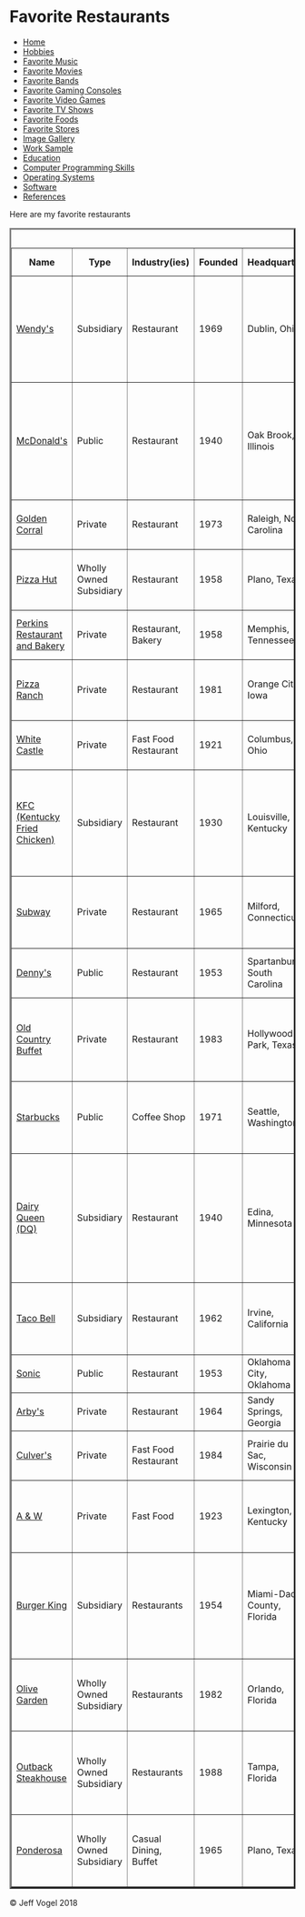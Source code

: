 <head>
    <link href="styles/Website About Me - main.md" rel="stylesheet"/>
  </head>
  <body onload="FavoriteRestaurantProcess()">
    <div class="header">
      <h1>Favorite Restaurants</h1>
    </div>
    <div class="nav">
      <ul>
        <li><a href="Website About Me - Main.md">Home</a></li>
        <li><a href="Website About Me - Hobbies.md">Hobbies</a></li>
        <li><a href="Website About Me - Favorite Music.md">Favorite Music</a></li>
        <li><a href="Website About Me - Favorite Movies.md">Favorite Movies</a></li>
        <li><a href="Website About Me - Favorite Bands.md">Favorite Bands</a></li>
        <li><a href="Website About Me - Favorite Gaming Consoles.md">Favorite Gaming Consoles</a></li>
        <li><a href="Website About Me - Favorite Video Games.md">Favorite Video Games</a></li>
        <li><a href="Website About Me - Favorite TV Shows.md">Favorite TV Shows</a></li>
        <li><a href="Website About Me - Favorite Foods.md">Favorite Foods</a></li>
        <li><a href="Website About Me - Favorite Stores.md">Favorite Stores</a></li>
        <li><a href="Website About Me - Image Gallery.md">Image Gallery</a></li>
        <li><a href="Website About Me - Work Samples.md">Work Sample</a></li>
        <li><a href="Website About Me - Education.md">Education</a></li>
        <li><a href="Website About Me - Computer Programming Skills.md">Computer Programming Skills</a></li>
        <li><a href="Website About Me - Operating Systems.md">Operating Systems</a></li>
        <li><a href="Website About Me - Software.md">Software</a></li>
	      <li><a href="Website About Me - References.md">References</a></li>
       </ul>
    </div>
    <div class="content">
      <p>Here are my favorite restaurants</p>
      <div id="myFavoriteRestaurantsDivElement">
        <table border = "3">
				<caption>Favorite Restaurants</caption>
					<tr>
						<th>Name</th>
						<th>Type</th>
						<th>Industry(ies)</th>
						<th>Founded</th>
						<th>Headquarters</th>
						<th>Genre(s)</th>
						<th>Product(s)</th>
						<th>Number of Location(s)</th>
						<th>Number of Employees</th>
						<th>Founder(s)</th>
						<th>Reference Number(s)</th>
					</tr>
					<tr>
						<td><a href="https://www.wendys.com/">Wendy's</a></td>
						<td>Subsidiary</td>
						<td>Restaurant</td>
						<td>1969</td>
						<td>Dublin, Ohio</td>
						<td>Fast Food</td>
						<td>Hamburgers, Chicken Sandwiches, Salads, French Fries, Breakfast Sandwiches, Frozen Dessert</td>
						<td>6,500+</td>
						<td>100+</td>
						<td>Dave Thomas</td>
						<td><a href="Website About Me - References.md">1</a></td>
					</tr>
					<tr>
						<td><a href="https://www.mcdonalds.com/">McDonald's</a></td>
						<td>Public</td>
						<td>Restaurant</td>
						<td>1940</td>
						<td>Oak Brook, Illinois</td>
						<td>Fast Food</td>
						<td>Hamburgers, Chicken, French Fries, Soft Drinks, Milkshakes, Salads, Desserts, Coffee, Breakfast, Wraps</td>
						<td>36,900</td>
						<td>375,000</td>
						<td>Richard McDonald, Maurice McDonald, Ray Kroc</td>
						<td><a href="Website About Me - References.md">2</a></td>
					</tr>
					<tr>
						<td><a href="http://www.goldencorral.com/">Golden Corral</a></td>
						<td>Private</td>
						<td>Restaurant</td>
						<td>1973</td>
						<td>Raleigh, North Carolina</td>
						<td>Buffet</td>
						<td>Food</td>
						<td>200</td>
						<td>9000</td>
						<td>James Maynard, William F. Carl</td>
						<td><a href="Website About Me - References.md">3</a></td>
					</tr>
					<tr>
						<td><a href="https://www.pizzahut.com/">Pizza Hut</a></td>
						<td>Wholly Owned Subsidiary</td>
						<td>Restaurant</td>
						<td>1958</td>
						<td>Plano, Texas</td>
						<td>Fast Food, Buffet</td>
						<td>Italian-American Cuisine, Pizza, Pasta, Buffalo Wings</td>
						<td>13,728</td>
						<td>100+</td>
						<td>Dan Carney, Frank Carney</td>
						<td><a href="Website About Me - References.md">4</a></td>
					</tr>
					<tr>
						<td><a href="http://www.perkinsrestaurants.com/">Perkins Restaurant and Bakery</a></td>
						<td>Private</td>
						<td>Restaurant, Bakery</td>
						<td>1958</td>
						<td>Memphis, Tennessee</td>
						<td>Dining, Bakery</td>
						<td>Food</td>
						<td>390</td>
						<td>25,000</td>
						<td>Matt Perkins, Ivan Perkins</td>
						<td><a href="Website About Me - References.md">5</a>, <a href="Website About Me - References.md">6</a></td>
					</tr>
					<tr>
						<td><a href="https://pizzaranch.com/">Pizza Ranch</a></td>
						<td>Private</td>
						<td>Restaurant</td>
						<td>1981</td>
						<td>Orange City, Iowa</td>
						<td>Buffet</td>
						<td>Pizza, Chicken</td>
						<td>204</td>
						<td>100+</td>
						<td>Adrie Groeneweg, Lawrence Vander Esch</td>
						<td><a href="Website About Me - References.md">7</a>, <a href="Website About Me - References.md">8</a></td>
					</tr>
					<tr>
						<td><a href="https://www.whitecastle.com/">White Castle</a></td>
						<td>Private</td>
						<td>Fast Food Restaurant</td>
						<td>1921</td>
						<td>Columbus, Ohio</td>
						<td>Fast Food</td>
						<td>Hamburgers, Chicken</td>
						<td>420</td>
						<td>100+</td>
						<td>Billy Ingram, Walter Anderson</td>
						<td><a href="Website About Me - References.md">9</a></td>
					</tr>
					<tr>
						<td><a href="https://www.kfc.com/">KFC (Kentucky Fried Chicken)</a></td>
						<td>Subsidiary</td>
						<td>Restaurant</td>
						<td>1930</td>
						<td>Louisville, Kentucky</td>
						<td>Fast Food, Buffet</td>
						<td>Fried Chicken, Chicken Sandwiches, Wraps, French Fries, Soft Drinks, Salads, Desserts, Breakfast</td>
						<td>19,952</td>
						<td>100+</td>
						<td>Harland Sanders</td>
						<td><a href="Website About Me - References.md">10</a></td>
					</tr>
					<tr>
						<td><a href="http://www.subway.com/en-us">Subway</a></td>
						<td>Private</td>
						<td>Restaurant</td>
						<td>1965</td>
						<td>Milford, Connecticut</td>
						<td>Fast Food</td>
						<td>Submarine Sandwiches, Pizzas (Located at Walmart), Salads</td>
						<td>44,834</td>
						<td>100+</td>
						<td>Fred DeLuca, Peter Buck</td>
						<td><a href="Website About Me - References.md">11</a></td>
					</tr>
					<tr>
						<td><a href="https://www.dennys.com/">Denny's</a></td>
						<td>Public</td>
						<td>Restaurant</td>
						<td>1953</td>
						<td>Spartanburg, South Carolina</td>
						<td>Family Dining</td>
						<td>Food</td>
						<td>1,700</td>
						<td>100+</td>
						<td>Harold Butler, Richard Jezak</td>
						<td><a href="Website About Me - References.md">12</a></td>
					</tr>
					<tr>
						<td><a href="http://www.oldcountrybuffet.com/">Old Country Buffet</a></td>
						<td>Private</td>
						<td>Restaurant</td>
						<td>1983</td>
						<td>Hollywood Park, Texas</td>
						<td>Buffet</td>
						<td>Buffet</td>
						<td>113</td>
						<td>100+</td>
						<td>Roe Halten, C. Dennis Scott, Dermot Rowland, Doron Jensen</td>
						<td><a href="Website About Me - References.md">13</a></td>
					</tr>
					<tr>
						<td><a href="http://www.starbucks.com/">Starbucks</a></td>
						<td>Public</td>
						<td>Coffee Shop</td>
						<td>1971</td>
						<td>Seattle, Washington</td>
						<td>Coffee Shop</td>
						<td>Coffee Beverages, Smoothies, Tea, Baked Goods, Sandwiches</td>
						<td>26,696</td>
						<td>238,000</td>
						<td>Jerry Baldwin, Zev Siegl, Gordon Bowker</td>
						<td><a href="Website About Me - References.md">14</a></td>
					</tr>
					<tr>
						<td><a href="https://www.dairyqueen.com/us-en/?localechange=1&">Dairy Queen (DQ)</a></td>
						<td>Subsidiary</td>
						<td>Restaurant</td>
						<td>1940</td>
						<td>Edina, Minnesota</td>
						<td>Fast Food</td>
						<td>Soft Serve, Fast Food, Ice Cream, Milkshakes, Sundaes, Hamburgers, Hot Dogs, Chicken, French Fries, Soft Drinks, Salads</td>
						<td>6,400</td>
						<td>100+</td>
						<td>John Fremont McCullough</td>
						<td><a href="Website About Me - References.md">15</a></td>
					</tr>
					<tr>
						<td><a href="https://www.tacobell.com/">Taco Bell</a></td>
						<td>Subsidiary</td>
						<td>Restaurant</td>
						<td>1962</td>
						<td>Irvine, California</td>
						<td>Fast Food</td>
						<td>Tacos, Burritos, Other Tex-Mex Cuisine-Related Fast Food</td>
						<td>7,000</td>
						<td>175,000+</td>
						<td>Glen Bell</td>
						<td><a href="Website About Me - References.html">16</a></td>
					</tr>
					<tr>
						<td><a href="https://www.sonicdrivein.com/">Sonic</a></td>
						<td>Public</td>
						<td>Restaurant</td>
						<td>1953</td>
						<td>Oklahoma City, Oklahoma</td>
						<td>Fast Food</td>
						<td>Fast Food</td>
						<td>3,557</td>
						<td>9,200</td>
						<td>Troy Smith</td>
						<td><a href="Website About Me - References.md">17</a></td>
					</tr>
					<tr>
						<td><a href="https://arbys.com/">Arby's</a></td>
						<td>Private</td>
						<td>Restaurant</td>
						<td>1964</td>
						<td>Sandy Springs, Georgia</td>
						<td>Fast Food</td>
						<td>Fast Food, Sandwiches, Salads, Sides</td>
						<td>3,342</td>
						<td>74,000</td>
						<td>Forrest Raffel, Leroy Raffel</td>
						<td><a href="Website About Me - References.md">18</a></td>
					</tr>
					<tr>
						<td><a href="https://www.culvers.com/">Culver's</a></td>
						<td>Private</td>
						<td>Fast Food Restaurant</td>
						<td>1984</td>
						<td>Prairie du Sac, Wisconsin</td>
						<td>Fast Food</td>
						<td>Frozen Custard, Butterburgers, Chicken</td>
						<td>640</td>
						<td>100+</td>
						<td>Craig Culver, Lea Culver</td>
						<td><a href="Website About Me - References.md">19</a></td>
					</tr>
					<tr>
						<td><a href="https://awrestaurants.com/">A & W</a></td>
						<td>Private</td>
						<td>Fast Food</td>
						<td>1923</td>
						<td>Lexington, Kentucky</td>
						<td>Fast Food</td>
						<td>Hot Dogs, Root Beer, Cheese Curds, Hamburgers, Chicken</td>
						<td>1,200+</td>
						<td>100+</td>
						<td>Roy W. Allen, Frank Wright</td>
						<td><a href="Website About Me - References.md">20</a></td>
					</tr>
					<tr>
						<td><a href="http://www.bk.com/">Burger King</a></td>
						<td>Subsidiary</td>
						<td>Restaurants</td>
						<td>1954</td>
						<td>Miami-Dade County, Florida</td>
						<td>Fast Food</td>
						<td>Hamburgers, Chicken, French Fries, Soft Drinks, Milkshakes, Salads, Desserts, Breakfast, Hot Dogs</td>
						<td>15,000+</td>
						<td>34,248</td>
						<td>Keith J. Kramer, Matthew Burns, David Edgerton, James McLamore</td>
						<td><a href="Website About Me - References.md">21</a></td>
					</tr>
					<tr>
						<td><a href="http://www.olivegarden.com/home">Olive Garden</a></td>
						<td>Wholly Owned Subsidiary</td>
						<td>Restaurants</td>
						<td>1982</td>
						<td>Orlando, Florida</td>
						<td>Casual Dining</td>
						<td>Italian Cuisine (Pasta, Salads, Chicken, Seafood, Breadsticks)</td>
						<td>844</td>
						<td>100+</td>
						<td>Bill Darden</td>
						<td><a href="Website About Me - References.md">22</a></td>
					</tr>
					<tr>
						<td><a href="https://www.outback.com/">Outback Steakhouse</a></td>
						<td>Wholly Owned Subsidiary</td>
						<td>Restaurants</td>
						<td>1988</td>
						<td>Tampa, Florida</td>
						<td>Casual Dining</td>
						<td>American Cuisine</td>
						<td>978</td>
						<td>100+</td>
						<td>Bob Basham, Trudy Cooper, Chris T. Sullivan, Tim Cannon</td>
						<td><a href="Website About Me - References.md">23</a></td>
					</tr>
					<tr>
						<td><a href="https://www.pon-bon.com/">Ponderosa</a></td>
						<td>Wholly Owned Subsidiary</td>
						<td>Casual Dining, Buffet</td>
						<td>1965</td>
						<td>Plano, Texas</td>
						<td>Casual Dining</td>
						<td>Steak, Salad, Seafood</td>
						<td>88</td>
						<td>100+</td>
						<td>Dan Lasater, Norm Wiese, Charles Kelptz</td>
						<td><a href="Website About Me - References.md">24</a></td>
					</tr>
				</table>
      </div>
    </div>
    <div class="footer">
      <p>&copy; Jeff Vogel 2018</p>
    </div>
  </body>
